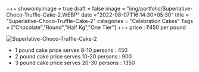 +++
showonlyimage = true
draft = false
image = "img/portfolio/Superlative-Choco-Truffle-Cake-2.WEBP"
date ="2022-08-07T16:14:30+05:30"
title = "Superlative-Choco-Truffle-Cake-2"
categories = "Celebration Cakes"
Tags = ["Chocolate","Round","Half Kg","One Tier"]
+++
price : ₹450 per pound
<!--more-->
![Superlative-Choco-Truffle-Cake-2](/img/portfolio/Superlative-Choco-Truffle-Cake-2.WEBP)
* 1 pound cake price serves 8-10 persons : 450
* 2 pound cake price serves 10-20 persons : 900
* 3 pound cake price serves 20-30 persons : 1350
